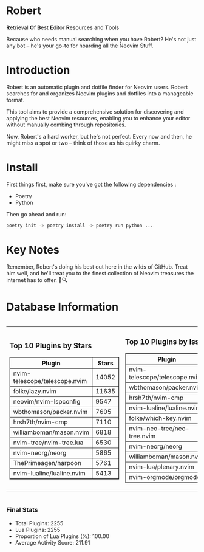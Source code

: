 # Robert

**R**etrieval
**O**f
**B**est
**E**ditor
**R**esources and
**T**ools

Because who needs manual searching when you have Robert?
He's not just any bot – he's your go-to for hoarding all the Neovim Stuff.

# Introduction
Robert is an automatic plugin and dotfile finder for Neovim users. Robert searches for and organizes Neovim plugins and dotfiles into a manageable format.

This tool aims to provide a comprehensive solution for discovering and applying the best Neovim resources, enabling you to enhance your editor without manually combing through repositories.

Now, Robert's a hard worker, but he's not perfect. Every now and then, he might miss a spot or two – think of those as his quirky charm. 

# Install
 First things first, make sure you've got the following dependencies :
  - Poetry 
  - Python 

Then go ahead and run:

```bash
poetry init -> poetry install -> poetry run python ...
```
# Key Notes

Remember, Robert's doing his best out here in the wilds of GitHub. Treat him well, and he'll treat you to the finest collection of Neovim treasures the internet has to offer. 🎩🔍


# Database Information

<div style='display:flex;flex-direction:row;justify-content:space-between;'><table><tr><td><h3>Top 10 Plugins by Stars</h3><table border="1"><tr><th>Plugin</th><th>Stars</th></tr><tr><td>nvim-telescope/telescope.nvim</td><td>14052</td></tr><tr><td>folke/lazy.nvim</td><td>11635</td></tr><tr><td>neovim/nvim-lspconfig</td><td>9547</td></tr><tr><td>wbthomason/packer.nvim</td><td>7605</td></tr><tr><td>hrsh7th/nvim-cmp</td><td>7110</td></tr><tr><td>williamboman/mason.nvim</td><td>6818</td></tr><tr><td>nvim-tree/nvim-tree.lua</td><td>6530</td></tr><tr><td>nvim-neorg/neorg</td><td>5865</td></tr><tr><td>ThePrimeagen/harpoon</td><td>5761</td></tr><tr><td>nvim-lualine/lualine.nvim</td><td>5413</td></tr></table></td><td><h3>Top 10 Plugins by Issues</h3><table border="1"><tr><th>Plugin</th><th>Issues</th></tr><tr><td>nvim-telescope/telescope.nvim</td><td>324</td></tr><tr><td>wbthomason/packer.nvim</td><td>305</td></tr><tr><td>hrsh7th/nvim-cmp</td><td>227</td></tr><tr><td>nvim-lualine/lualine.nvim</td><td>195</td></tr><tr><td>folke/which-key.nvim</td><td>189</td></tr><tr><td>nvim-neo-tree/neo-tree.nvim</td><td>176</td></tr><tr><td>nvim-neorg/neorg</td><td>164</td></tr><tr><td>williamboman/mason.nvim</td><td>156</td></tr><tr><td>nvim-lua/plenary.nvim</td><td>117</td></tr><tr><td>nvim-orgmode/orgmode</td><td>100</td></tr></table></td><td><h3>Top 10 Plugins by Forks</h3><table border="1"><tr><th>Plugin</th><th>Forks</th></tr><tr><td>neovim/nvim-lspconfig</td><td>2000</td></tr><tr><td>nvim-telescope/telescope.nvim</td><td>771</td></tr><tr><td>nvim-tree/nvim-tree.lua</td><td>595</td></tr><tr><td>nvim-lualine/lualine.nvim</td><td>447</td></tr><tr><td>hrsh7th/nvim-cmp</td><td>347</td></tr><tr><td>folke/tokyonight.nvim</td><td>343</td></tr><tr><td>ThePrimeagen/harpoon</td><td>338</td></tr><tr><td>jackMort/ChatGPT.nvim</td><td>296</td></tr><tr><td>nvimdev/lspsaga.nvim</td><td>278</td></tr><tr><td>folke/lazy.nvim</td><td>271</td></tr></table></td></tr></table></div>

### Final Stats
- Total Plugins: 2255
- Lua Plugins: 2255
- Proportion of Lua Plugins (%): 100.00
- Average Activity Score: 211.91
